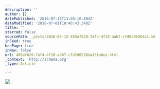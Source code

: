 ```yaml
---
description: ''
author: []
datePublished: '2016-07-15T11:09:10.894Z'
dateModified: '2016-07-01T10:46:43.348Z'
title: ''
starred: false
sourcePath: _posts/2016-07-15-489af620-7af4-4f10-aa67-c7d5d05284a3.md
inFeed: true
hasPage: true
inNav: false
url: 489af620-7af4-4f10-aa67-c7d5d05284a3/index.html
_context: 'http://schema.org'
_type: Article

---
```

![](https://the-grid-user-content.s3-us-west-2.amazonaws.com/102bd753-c28c-46e9-831b-99cb8ed0454a.jpg)